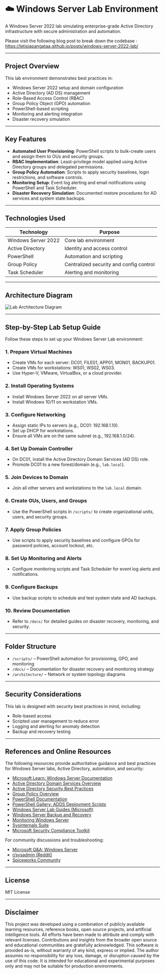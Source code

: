 # ☁️ Windows Server Lab Environment 

A Windows Server 2022 lab simulating enterprise-grade Active Directory infrastructure with secure administration and automation. 

Please visit the following blog post to break down the codebase : 
https://letisiapangataa.github.io/posts/windows-server-2022-lab/

---

## Project Overview

This lab environment demonstrates best practices in:

- Windows Server 2022 setup and domain configuration
- Active Directory (AD DS) management
- Role-Based Access Control (RBAC)
- Group Policy Object (GPO) automation
- PowerShell-based scripting
- Monitoring and alerting integration
- Disaster recovery simulation

---

## Key Features

- **Automated User Provisioning**: PowerShell scripts to bulk-create users and assign them to OUs and security groups.
- **RBAC Implementation**: Least-privilege model applied using Active Directory groups and delegated permissions.
- **Group Policy Automation**: Scripts to apply security baselines, login restrictions, and software controls.
- **Monitoring Setup**: Event log alerting and email notifications using PowerShell and Task Scheduler.
- **Disaster Recovery Simulation**: Documented restore procedures for AD services and system state backups.

---

## Technologies Used

| Technology          | Purpose                                  |
|---------------------|------------------------------------------|
| Windows Server 2022 | Core lab environment                     |
| Active Directory    | Identity and access control              |
| PowerShell          | Automation and scripting                 |
| Group Policy        | Centralized security and config control  |
| Task Scheduler      | Alerting and monitoring                  |

---


## Architecture Diagram

![Lab Architecture Diagram](architecture/lab-diagram.png)

---

## Step-by-Step Lab Setup Guide

Follow these steps to set up your Windows Server Lab environment:

### 1. Prepare Virtual Machines
- Create VMs for each server: DC01, FILE01, APP01, MON01, BACKUP01.
- Create VMs for workstations: WS01, WS02, WS03.
- Use Hyper-V, VMware, VirtualBox, or a cloud provider.

### 2. Install Operating Systems
- Install Windows Server 2022 on all server VMs.
- Install Windows 10/11 on workstation VMs.

### 3. Configure Networking
- Assign static IPs to servers (e.g., DC01: 192.168.1.10).
- Set up DHCP for workstations.
- Ensure all VMs are on the same subnet (e.g., 192.168.1.0/24).

### 4. Set Up Domain Controller
- On DC01, install the Active Directory Domain Services (AD DS) role.
- Promote DC01 to a new forest/domain (e.g., `lab.local`).

### 5. Join Devices to Domain
- Join all other servers and workstations to the `lab.local` domain.

### 6. Create OUs, Users, and Groups
- Use the PowerShell scripts in `/scripts/` to create organizational units, users, and security groups.

### 7. Apply Group Policies
- Use scripts to apply security baselines and configure GPOs for password policies, account lockout, etc.

### 8. Set Up Monitoring and Alerts
- Configure monitoring scripts and Task Scheduler for event log alerts and notifications.

### 9. Configure Backups
- Use backup scripts to schedule and test system state and AD backups.

### 10. Review Documentation
- Refer to `/docs/` for detailed guides on disaster recovery, monitoring, and security.

---

## Folder Structure

- `/scripts/` – PowerShell automation for provisioning, GPO, and monitoring
- `/docs/` – Documentation for disaster recovery and monitoring strategy
- `/architecture/` – Network or system topology diagrams

---

## Security Considerations

This lab is designed with security best practices in mind, including:
- Role-based access
- Scripted user management to reduce error
- Logging and alerting for anomaly detection
- Backup and recovery testing

---


## References and Online Resources

The following resources provide authoritative guidance and best practices for Windows Server labs, Active Directory, automation, and security:

- [Microsoft Learn: Windows Server Documentation](https://learn.microsoft.com/en-us/windows-server/)
- [Active Directory Domain Services Overview](https://learn.microsoft.com/en-us/windows-server/identity/ad-ds/get-started/virtual-dc/active-directory-domain-services-overview)
- [Active Directory Security Best Practices](https://learn.microsoft.com/en-us/windows-server/identity/ad-ds/plan/security-best-practices/ad-ds-security-best-practices)
- [Group Policy Overview](https://learn.microsoft.com/en-us/windows-server/administration/windows-commands/group-policy-overview)
- [PowerShell Documentation](https://learn.microsoft.com/en-us/powershell/)
- [PowerShell Gallery: ADDS Deployment Scripts](https://www.powershellgallery.com/packages/ADDSDeployment/)
- [Windows Server Lab Guides (Microsoft)](https://learn.microsoft.com/en-us/windows-server/identity/ad-ds/deploy/step-by-step-active-directory-domain-services)
- [Windows Server Backup and Recovery](https://learn.microsoft.com/en-us/windows-server/storage/backup/windows-server-backup)
- [Monitoring Windows Server](https://learn.microsoft.com/en-us/windows-server/administration/windows-commands/monitoring-windows-server)
- [Sysinternals Suite](https://learn.microsoft.com/en-us/sysinternals/)
- [Microsoft Security Compliance Toolkit](https://learn.microsoft.com/en-us/windows/security/threat-protection/windows-security-configuration-framework/windows-security-baselines)

For community discussions and troubleshooting:
- [Microsoft Q&A: Windows Server](https://learn.microsoft.com/en-us/answers/topics/windows-server.html)
- [r/sysadmin (Reddit)](https://www.reddit.com/r/sysadmin/)
- [Spiceworks Community](https://community.spiceworks.com/windows-server)

---

## License

MIT License

---

## Disclaimer

This project was developed using a combination of publicly available learning resources, reference books, open source projects, and artificial intelligence tools. All efforts have been made to attribute and comply with relevant licenses. Contributions and insights from the broader open source and educational communities are gratefully acknowledged. This software is provided as-is, without warranty of any kind, express or implied. The author assumes no responsibility for any loss, damage, or disruption caused by the use of this code. It is intended for educational and experimental purposes only and may not be suitable for production environments.
